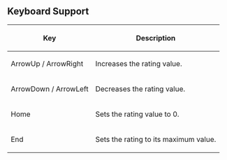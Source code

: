 ## Keyboard Support

<table>
<thead>
<tr class="header">
<th><center>
<p>Key</p>
</center></th>
<th><center>
<p>Description</p>
</center></th>
</tr>
</thead>
<tbody>
<tr class="odd">
<td><p>ArrowUp / ArrowRight</p></td>
<td><p>Increases the rating value.</p></td>
</tr>
<tr class="even">
<td><p>ArrowDown / ArrowLeft</p></td>
<td><p>Decreases the rating value.</p></td>
</tr>
<tr class="odd">
<td><p>Home</p></td>
<td><p>Sets the rating value to 0.</p></td>
</tr>
<tr class="even">
<td><p>End</p></td>
<td><p>Sets the rating to its maximum value.</p></td>
</tr>
</tbody>
</table>
